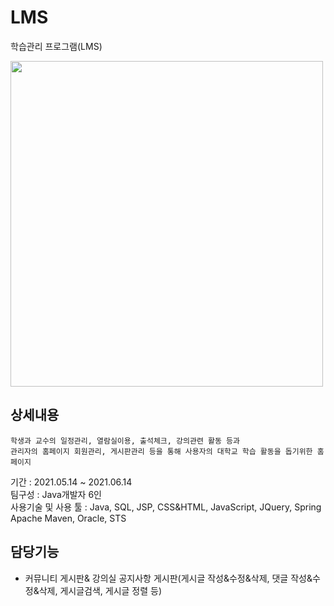 # LMS
학습관리 프로그램(LMS)   
   
<img src="https://user-images.githubusercontent.com/75620662/131482181-b70ae58c-ac89-4cb3-a51b-0311a394b30f.png" width="500px" height="521px" />   

## 상세내용

```
학생과 교수의 일정관리, 열람실이용, 출석체크, 강의관련 활동 등과 
관리자의 홈페이지 회원관리, 게시판관리 등을 통해 사용자의 대학교 학습 활동을 돕기위한 홈페이지
```

기간 : 2021.05.14 ~ 2021.06.14   
팀구성 : Java개발자 6인   
사용기술 및 사용 툴 : Java, SQL, JSP, CSS&HTML, JavaScript, JQuery, Spring   
                      Apache Maven, Oracle, STS  


## 담당기능
* 커뮤니티 게시판& 강의실 공지사항 게시판(게시글 작성&수정&삭제, 댓글 작성&수정&삭제, 게시글검색, 게시글 정렬 등)



